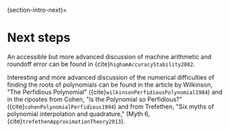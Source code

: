 (section-intro-next)=
# Next steps

An accessible but more advanced discussion of machine arithmetic and roundoff error can be found in {cite}`highamAccuracyStability2002`.

Interesting and more advanced discussion of the numerical difficulties of finding the roots of polynomials can be found in the article by Wilkinson, "The Perfidious Polynomial" ({cite}`wilkinsonPerfidiousPolynomial1984`) and in the ripostes from Cohen, "Is the Polynomial so Perfidious?" ({cite}`cohenPolynomialPerfidious1994`) and from Trefethen, "Six myths of polynomial interpolation and quadrature," (Myth 6, {cite}`trefethenApproximationTheory2013`).
